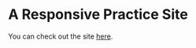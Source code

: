 <h1>A Responsive Practice Site</h1>

<p>You can check out the site <a href='https://chrisbonifacio.github.io/responsive-practice-site/' target="_blank">here</a>.</p>
